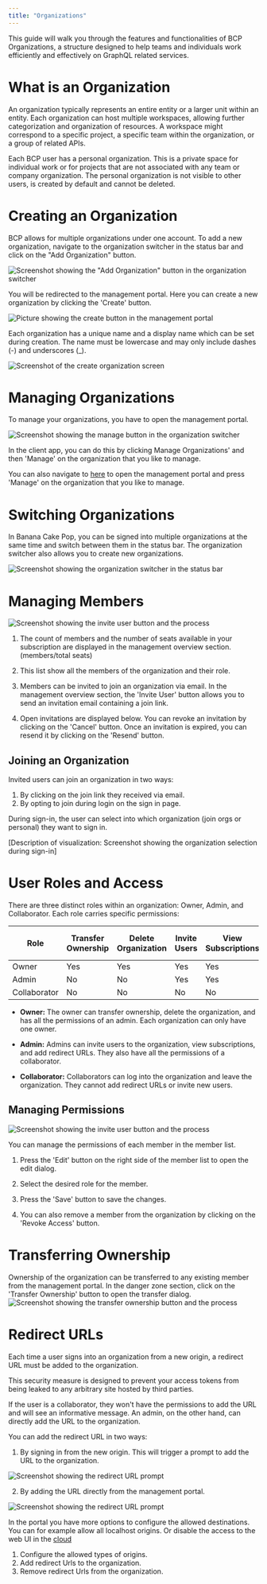 ```yaml
---
title: "Organizations"
---
```

This guide will walk you through the features and functionalities of BCP Organizations, a structure designed to help teams and individuals work efficiently and effectively on GraphQL related services.

# What is an Organization
 An organization typically represents an entire entity or a larger unit within an entity. Each organization can host multiple workspaces, allowing further categorization and organization of resources. A workspace might correspond to a specific project, a specific team within the organization, or a group of related APIs. 

Each BCP user has a personal organization. This is a private space for individual work or for projects that are not associated with any team or company organization. The personal organization is not visible to other users, is created by default and cannot be deleted. 

# Creating an Organization

BCP allows for multiple organizations under one account. To add a new organization, navigate to the organization switcher in the status bar and click on the "Add Organization" button.

![Screenshot showing the "Add Organization" button in the organization switcher](images/create-0.png)

You will be redirected to the management portal. Here you can create a new organization by clicking the 'Create' button.

![Picture showing the create button in the management portal](images/create-1.png)

Each organization has a unique name and a display name which can be set during creation. 
The name must be lowercase and may only include dashes (-) and underscores (_).

![Screenshot of the create organization screen](images/create-2.png)

# Managing Organizations
To manage your organizations, you have to open the management portal. 

![Screenshot showing the manage button in the organization switcher](images/manage-0.png)

In the client app, you can do this by clicking Manage Organizations'  and then 'Manage' on the organization that you like to manage.

You can also navigate to [here](https://identity.chillicream.com/Organizations) to open the management portal and press 'Manage' on the organization that you like to manage.


# Switching Organizations
In Banana Cake Pop, you can be signed into multiple organizations at the same time and switch between them in the status bar. The organization switcher also allows you to create new organizations. 

![Screenshot showing the organization switcher in the status bar](images/switch-0.png)

# Managing Members

![Screenshot showing the invite user button and the process](images/members-0.png)

1. The count of members and the number of seats available in your subscription are displayed in the management overview section. (members/total seats)

2. This list show all the members of the organization and their role.

3. Members can be invited to join an organization via email. In the management overview section, the 'Invite User' button allows you to send an invitation email containing a join link. 

4. Open invitations are displayed below. You can revoke an invitation by clicking on the 'Cancel' button. Once an invitation is expired, you can resend it by clicking on the 'Resend' button.

## Joining an Organization
Invited users can join an organization in two ways:

1. By clicking on the join link they received via email.
1. By opting to join during login on the sign in page.

During sign-in, the user can select into which organization (join orgs or personal) they want to sign in.

[Description of visualization: Screenshot showing the organization selection during sign-in]

# User Roles and Access

There are three distinct roles within an organization: Owner, Admin, and Collaborator. Each role carries specific permissions:

| Role         | Transfer Ownership | Delete Organization | Invite Users | View Subscriptions | Add Redirect URLs |
| ------------ | ------------------ | ------------------- | ------------ | ------------------ | ----------------- |
| Owner        | Yes                | Yes                 | Yes          | Yes                | Yes               |
| Admin        | No                 | No                  | Yes          | Yes                | Yes               |
| Collaborator | No                 | No                  | No           | No                 | No                |

- **Owner:** The owner can transfer ownership, delete the organization, and has all the permissions of an admin. Each organization can only have one owner.

- **Admin:** Admins can invite users to the organization, view subscriptions, and add redirect URLs. They also have all the permissions of a collaborator.

- **Collaborator:** Collaborators can log into the organization and leave the organization. They cannot add redirect URLs or invite new users.

## Managing Permissions

![Screenshot showing the invite user button and the process](images/members-1.png)

You can manage the permissions of each member in the member list. 

1. Press the 'Edit' button on the right side of the member list to open the edit dialog.

2. Select the desired role for the member.

3. Press the 'Save' button to save the changes.

4. You can also remove a member from the organization by clicking on the 'Revoke Access' button.

# Transferring Ownership 

Ownership of the organization can be transferred to any existing member from the management portal. 
In the danger zone section, click on the 'Transfer Ownership' button to open the transfer dialog.
![Screenshot showing the transfer ownership button and the process](images/danger-zone-0.png)

# Redirect URLs 

Each time a user signs into an organization from a new origin, a redirect URL must be added to the organization. 

This security measure is designed to prevent your access tokens from being leaked to any arbitrary site hosted by third parties.

If the user is a collaborator, they won't have the permissions to add the URL and will see an informative message. An admin, on the other hand, can directly add the URL to the organization. 

You can add the redirect URL in two ways:

1. By signing in from the new origin. This will trigger a prompt to add the URL to the organization.

![Screenshot showing the redirect URL prompt](images/redirect-0.png)

2. By adding the URL directly from the management portal. 

![Screenshot showing the redirect URL prompt](images/redirect-1.png)

In the portal you have more options to configure the allowed destinations. You can for example allow all localhost origins. Or disable the access to the web UI in the [cloud](https://eat.bananacakepop.com) 

1. Configure the allowed types of origins.
2. Add redirect Urls to the organization.
3. Remove redirect Urls from the organization.
